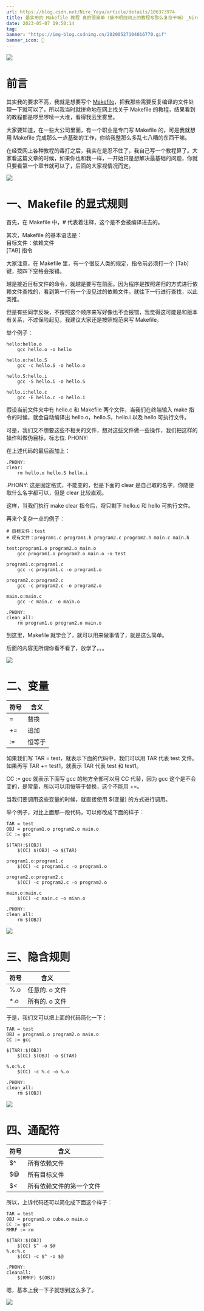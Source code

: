 ```yaml
---
url: https://blog.csdn.net/Nire_Yeyu/article/details/106373974
title: 最实用的 Makefile 教程 真的很简单（搞不明白网上的教程写那么复杂干嘛）_Nire_谒羽的博客 - CSDN 博客
date: 2023-05-07 19:50:14
tag: 
banner: "https://img-blog.csdnimg.cn/20200527104016770.gif"
banner_icon: 🔖
---
```

![](1683460214360.png)

# 前言

其实我的要求不高，我就是想要写个 [Makefile](https://so.csdn.net/so/search?q=Makefile&spm=1001.2101.3001.7020)，把我那些需要反复编译的文件处理一下就可以了，所以我当时就拼命地在网上找关于 Makefile 的教程，结果看到的教程都是啰里啰嗦一大堆，看得我云里雾里。

大家要知道，在一些大公司里面，有一个职业是专门写 Makefile 的，可是我就想用 Makefile 完成那么一点基础的工作，你给我整那么多乱七八糟的东西干嘛。

在经受网上各种教程的毒打之后，我实在是忍不住了，我自己写一个教程算了。大家看这篇文章的时候，如果你也和我一样，一开始只是想解决最基础的问题，你就只要看第一个章节就可以了，后面的大家视情况而定。

![](1683460214442.png)

# 一、Makefile 的显式规则

首先，在 Makefile 中，# 代表着注释，这个是不会被编译进去的。

其次，Makefile 的基本语法是：  
目标文件：依赖文件  
[TAB] 指令

大家注意，在 Makefile 里，有一个很反人类的规定，指令前必须打一个 [Tab] 键，按四下空格会报错。

越是接近目标文件的命令，就越是要写在前面。因为程序是按照递归的方式进行依赖文件查找的，看到第一行有一个没见过的依赖文件，就往下一行进行查找，以此类推。

但是有些同学反映，不按照这个顺序来写好像也不会报错，我觉得这可能是和版本有关系，不过保险起见，我建议大家还是按照规范来写 Makefile。

举个例子：

```
hello:hello.o
	gcc hello.o -o hello
	
hello.o:hello.S
	gcc -c hello.S -o hello.o
	
hello.S:hello.i
	gcc -S hello.i -o hello.S
	
hello.i:hello.c
	gcc -E hello.c -o hello.i

```

假设当前文件夹中有 hello.c 和 Makefile 两个文件，当我们在终端输入 make 指令的时候，就会自动编译出 hello.o，hello.S，hello.i 以及 hello 可执行文件。

可是，我们又不想要这些不相关的文件，想对这些文件做一些操作，我们把这样的操作叫做伪目标，标志位. PHONY:

在上述代码的最后面加上：

```
.PHONY:
clear:
	rm hello.o hello.S hello.i

```

.PHONY: 这是固定格式，不能变的，但是下面的 clear 是自己取的名字，你随便取什么名字都可以，但是 clear 比较直观。

这样，当我们执行 make clear 指令后，将只剩下 hello.c 和 hello 可执行文件。

再来个复杂一点的例子：

```
# 目标文件：test
# 现有文件：program1.c program1.h program2.c program2.h main.c main.h

test:program1.o program2.o main.o
	gcc program1.o program2.o main.o -o test

program1.o:program1.c
	gcc -c program1.c -o program1.o

program2.o:program2.c
	gcc -c program2.c -o program2.o

main.o:main.c
	gcc -c main.c -o main.o

.PHONY:
clean_all:
	rm program1.o program2.o main.o

```

到这里，Makefile 就学会了，就可以用来做事情了，就是这么简单。

后面的内容无所谓你看不看了，放学了。。。  

![](1683460214534.png)

# 二、变量

<table><thead><tr><th>符号</th><th>含义</th></tr></thead><tbody><tr><td>=</td><td>替换</td></tr><tr><td>+=</td><td>追加</td></tr><tr><td>:=</td><td>恒等于</td></tr></tbody></table>

如果我们写 TAR = test，就表示下面的代码中，我们可以用 TAR 代表 test 文件。  
如果再写 TAR += test1，就表示 TAR 代表 test 和 test1。

CC := gcc 就表示下面写 gcc 的地方全部可以用 CC 代替，因为 gcc 这个是不会变的，是常量，所以可以用恒等于替换，这个不能用 +=。

当我们要调用这些变量的时候，就直接使用 $(变量) 的方式进行调用。

举个例子，对比上面那一段代码，可以修改成下面的样子：

```
TAR = test
OBJ = program1.o program2.o main.o
CC := gcc

$(TAR):$(OBJ)
	$(CC) $(OBJ) -o $(TAR)

program1.o:program1.c
	$(CC) -c program1.c -o program1.o

program2.o:program2.c
	$(CC) -c program2.c -o program2.o

main.o:main.c
	$(CC) -c main.c -o mian.o

.PHONY:
clean_all:
	rm $(OBJ)

```

![](1683460214637.png)

# 三、隐含规则

<table><thead><tr><th>符号</th><th>含义</th></tr></thead><tbody><tr><td>%.o</td><td>任意的. o 文件</td></tr><tr><td>*.o</td><td>所有的. o 文件</td></tr></tbody></table>

于是，我们又可以把上面的代码简化一下：

```
TAR = test
OBJ = program1.o program2.o main.o
CC := gcc

$(TAR):$(OBJ)
	$(CC) $(OBJ) -o $(TAR)

%.o:%.c
	$(CC) -c %.c -o %.o

.PHONY:
clean_all:
	rm $(OBJ)

```

![](1683460214685.png)

# 四、通配符

<table><thead><tr><th>符号</th><th>含义</th></tr></thead><tbody><tr><td>$^</td><td>所有依赖文件</td></tr><tr><td>$@</td><td>所有目标文件</td></tr><tr><td>$&lt;</td><td>所有依赖文件的第一个文件</td></tr></tbody></table>

所以，上诉代码还可以简化成下面这个样子：

```
TAR = test
OBJ = program1.o cube.o main.o
CC := gcc
RMRF := rm 

$(TAR):$(OBJ)
	$(CC) $^ -o $@
%.o:%.c
	$(CC) -c $^ -o $@

.PHONY:
cleanall:
	$(RMRF) $(OBJ)

```

嗯，基本上我一下子就想到这么多了。

![](1683460214820.png)